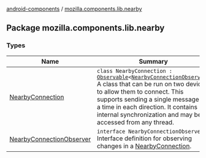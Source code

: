 [android-components](../index.md) / [mozilla.components.lib.nearby](./index.md)

## Package mozilla.components.lib.nearby

### Types

| Name | Summary |
|---|---|
| [NearbyConnection](-nearby-connection/index.md) | `class NearbyConnection : `[`Observable`](../mozilla.components.support.base.observer/-observable/index.md)`<`[`NearbyConnectionObserver`](-nearby-connection-observer/index.md)`>`<br>A class that can be run on two devices to allow them to connect. This supports sending a single message at a time in each direction. It contains internal synchronization and may be accessed from any thread. |
| [NearbyConnectionObserver](-nearby-connection-observer/index.md) | `interface NearbyConnectionObserver`<br>Interface definition for observing changes in a [NearbyConnection](-nearby-connection/index.md). |
